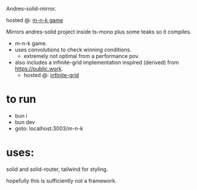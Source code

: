 Andres-solid-mirror. 

hosted @: [m-n-k game](https://solid.andres.duarterengifo.com/m-n-k)

Mirrors andres-solid project inside ts-mono plus some teaks so it compiles.

- m-n-k game.
- uses convolutions to check winning conditions. 
    - extremely not optimal from a performance pov.
- also includes a infinite-grid implementation inspired (derived) from https://public.work.
  - hosted @: [infinite-grid](https://solid.andres.duarterengifo.com/infinite-grid)

# to run 

- bun i 
- bun dev 
- goto: localhost:3003/m-n-k

# uses:

solid  and 
solid-router,
tailwind for styling. 

hopefully this is sufficiently not a framework. 
